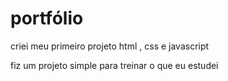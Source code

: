#  portfólio

criei meu primeiro projeto html , css e javascript

fiz um projeto simple para treinar o que eu estudei
 
